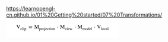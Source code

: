 https://learnopengl-cn.github.io/01%20Getting%20started/07%20Transformations/
![img.png](res/img.png)